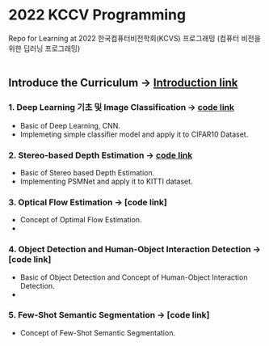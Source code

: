 # 2022 KCCV Programming
Repo for Learning at 2022 한국컴퓨터비전학회(KCVS) 프로그래밍 (컴퓨터 비전을 위한 딥러닝 프로그래밍)</br></br>

## Introduce the Curriculum -> [Introduction link](https://github.com/ChoiDae1/2022_Korea_CV_Society_Programming/blob/main/%ED%95%9C%EA%B5%AD%EC%BB%B4%ED%93%A8%ED%84%B0%EB%B9%84%EC%A0%84%ED%95%99%ED%9A%8C_%ED%94%84%EB%A1%9C%EA%B7%B8%EB%9E%98%EB%B0%8D%EC%BB%A4%EB%A6%AC%ED%81%98%EB%9F%BC.pdf)

### 1. Deep Learning 기초 및 Image Classification -> [code link](https://github.com/ChoiDae1/2022_Korea_Compuer_Vision_Society_Programming/blob/main/Deep_Learning_%EA%B8%B0%EC%B4%88_%EB%B0%8F_Image_Classification.ipynb)
- Basic of Deep Learning, CNN.
- Implemeting simple classifier model and apply it to CIFAR10 Dataset. 

### 2. Stereo-based Depth Estimation -> [code link](https://github.com/ChoiDae1/2022_Korea_Compuer_Vision_Society_Programming/blob/main/PSMnet.ipynb)
- Basic of Stereo based Depth Estimation.
- Implementing PSMNet and apply it to KITTI dataset.

### 3. Optical Flow Estimation -> [code link]
- Concept of Optimal Flow Estimation.
- 
### 4. Object Detection and Human-Object Interaction Detection -> [code link]
- Basic of Object Detection and Concept of Human-Object Interaction Detection.
- 
### 5. Few-Shot Semantic Segmentation -> [code link]
- Concept of Few-Shot Semantic Segmentation.
